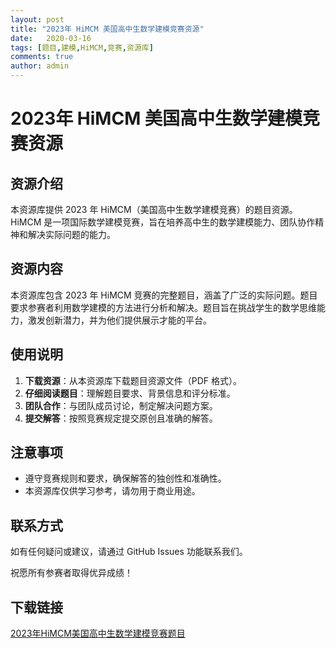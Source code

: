```yaml
---
layout: post
title: "2023年 HiMCM 美国高中生数学建模竞赛资源"
date:   2020-03-16
tags: [题目,建模,HiMCM,竞赛,资源库]
comments: true
author: admin
---
```

# 2023年 HiMCM 美国高中生数学建模竞赛资源

## 资源介绍

本资源库提供 2023 年 HiMCM（美国高中生数学建模竞赛）的题目资源。HiMCM 是一项国际数学建模竞赛，旨在培养高中生的数学建模能力、团队协作精神和解决实际问题的能力。

## 资源内容

本资源库包含 2023 年 HiMCM 竞赛的完整题目，涵盖了广泛的实际问题。题目要求参赛者利用数学建模的方法进行分析和解决。题目旨在挑战学生的数学思维能力，激发创新潜力，并为他们提供展示才能的平台。

## 使用说明

1. **下载资源**：从本资源库下载题目资源文件（PDF 格式）。
2. **仔细阅读题目**：理解题目要求、背景信息和评分标准。
3. **团队合作**：与团队成员讨论，制定解决问题方案。
4. **提交解答**：按照竞赛规定提交原创且准确的解答。

## 注意事项

* 遵守竞赛规则和要求，确保解答的独创性和准确性。
* 本资源库仅供学习参考，请勿用于商业用途。

## 联系方式

如有任何疑问或建议，请通过 GitHub Issues 功能联系我们。

祝愿所有参赛者取得优异成绩！

## 下载链接

[2023年HiMCM美国高中生数学建模竞赛题目](https://pan.quark.cn/s/1648facaff2e)